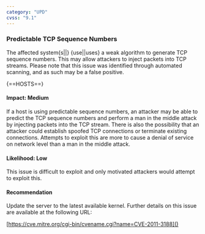 ```yaml
---
category: "UPD"
cvss: "9.1"
---
```

### Predictable TCP Sequence Numbers
The affected system{s||} {use||uses} a weak algorithm to generate TCP sequence numbers. This may allow attackers to inject packets into TCP streams. Please note that this issue was identified through automated scanning, and as such may be a false positive.

{==HOSTS==}
#### Impact: Medium
If a host is using predictable sequence numbers, an attacker may be able to predict the TCP sequence numbers and perform a man in the middle attack by injecting packets into the TCP stream. There is also the possibility that an attacker could establish spoofed TCP connections or terminate existing connections. Attempts to exploit this are more to cause a denial of service on network level than a man in the middle attack.
#### Likelihood: Low
This issue is difficult to exploit and only motivated attackers would attempt to exploit this.
#### Recommendation
Update the server to the latest available kernel. Further details on this issue are available at the following URL:

[https://cve.mitre.org/cgi-bin/cvename.cgi?name=CVE-2011-3188]()
